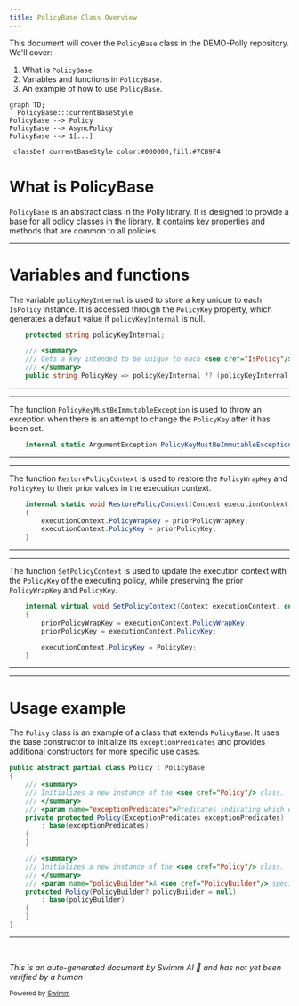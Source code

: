 ```yaml
---
title: PolicyBase Class Overview
---
```

This document will cover the `PolicyBase` class in the DEMO-Polly repository. We'll cover:

1. What is `PolicyBase`.
2. Variables and functions in `PolicyBase`.
3. An example of how to use `PolicyBase`.

```mermaid
graph TD;
  PolicyBase:::currentBaseStyle
PolicyBase --> Policy
PolicyBase --> AsyncPolicy
PolicyBase --> 1[...]

 classDef currentBaseStyle color:#000000,fill:#7CB9F4
```

# What is PolicyBase

`PolicyBase` is an abstract class in the Polly library. It is designed to provide a base for all policy classes in the library. It contains key properties and methods that are common to all policies.

<SwmSnippet path="/src/Polly/PolicyBase.ContextAndKeys.cs" line="8">

---

# Variables and functions

The variable `policyKeyInternal` is used to store a key unique to each `IsPolicy` instance. It is accessed through the `PolicyKey` property, which generates a default value if `policyKeyInternal` is null.

```c#
    protected string policyKeyInternal;

    /// <summary>
    /// Gets a key intended to be unique to each <see cref="IsPolicy"/> instance, which is passed with executions as the <see cref="Context.PolicyKey"/> property.
    /// </summary>
    public string PolicyKey => policyKeyInternal ?? (policyKeyInternal = GetType().Name + "-" + KeyHelper.GuidPart());

```

---

</SwmSnippet>

<SwmSnippet path="/src/Polly/PolicyBase.ContextAndKeys.cs" line="15">

---

The function `PolicyKeyMustBeImmutableException` is used to throw an exception when there is an attempt to change the `PolicyKey` after it has been set.

```c#
    internal static ArgumentException PolicyKeyMustBeImmutableException(string policyKeyParamName) => new("PolicyKey cannot be changed once set; or (when using the default value after the PolicyKey property has been accessed.", policyKeyParamName);
```

---

</SwmSnippet>

<SwmSnippet path="/src/Polly/PolicyBase.ContextAndKeys.cs" line="23">

---

The function `RestorePolicyContext` is used to restore the `PolicyWrapKey` and `PolicyKey` to their prior values in the execution context.

```c#
    internal static void RestorePolicyContext(Context executionContext, string priorPolicyWrapKey, string priorPolicyKey)
    {
        executionContext.PolicyWrapKey = priorPolicyWrapKey;
        executionContext.PolicyKey = priorPolicyKey;
    }
```

---

</SwmSnippet>

<SwmSnippet path="/src/Polly/PolicyBase.ContextAndKeys.cs" line="35">

---

The function `SetPolicyContext` is used to update the execution context with the `PolicyKey` of the executing policy, while preserving the prior `PolicyWrapKey` and `PolicyKey`.

```c#
    internal virtual void SetPolicyContext(Context executionContext, out string priorPolicyWrapKey, out string priorPolicyKey) // priorPolicyWrapKey and priorPolicyKey could be handled as a (string, string) System.ValueTuple return type instead of out parameters, when our minimum supported target supports this.
    {
        priorPolicyWrapKey = executionContext.PolicyWrapKey;
        priorPolicyKey = executionContext.PolicyKey;

        executionContext.PolicyKey = PolicyKey;
    }
```

---

</SwmSnippet>

<SwmSnippet path="/src/Polly/Policy.cs" line="7">

---

# Usage example

The `Policy` class is an example of a class that extends `PolicyBase`. It uses the base constructor to initialize its `exceptionPredicates` and provides additional constructors for more specific use cases.

```c#
public abstract partial class Policy : PolicyBase
{
    /// <summary>
    /// Initializes a new instance of the <see cref="Policy"/> class.
    /// </summary>
    /// <param name="exceptionPredicates">Predicates indicating which exceptions the policy should handle. </param>
    private protected Policy(ExceptionPredicates exceptionPredicates)
        : base(exceptionPredicates)
    {
    }

    /// <summary>
    /// Initializes a new instance of the <see cref="Policy"/> class.
    /// </summary>
    /// <param name="policyBuilder">A <see cref="PolicyBuilder"/> specifying which exceptions the policy should handle. </param>
    protected Policy(PolicyBuilder? policyBuilder = null)
        : base(policyBuilder)
    {
    }
}
```

---

</SwmSnippet>

&nbsp;

*This is an auto-generated document by Swimm AI 🌊 and has not yet been verified by a human*

<SwmMeta version="3.0.0" repo-id="Z2l0aHViJTNBJTNBREVNTy1Qb2xseSUzQSUzQXN3aW1taW8=" repo-name="DEMO-Polly"><sup>Powered by [Swimm](/)</sup></SwmMeta>
